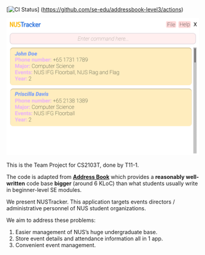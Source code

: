 [![CI Status](https://github.com/se-edu/addressbook-level3/workflows/Java%20CI/badge.svg)]
(https://github.com/se-edu/addressbook-level3/actions)

![Ui](docs/images/Ui.png)

This is the Team Project for CS2103T, done by T11-1.

The code is adapted from **[Address Book](https://se-education.org/addressbook-level3)** which provides a **reasonably
well-written** code base **bigger** (around 6 KLoC) than what students usually write in beginner-level SE modules.

We present NUSTracker. This application targets events directors / administrative personnel of NUS student organizations.

We aim to address these problems:
1. Easier management of NUS’s huge undergraduate base.
2. Store event details and attendance information all in 1 app.
3. Convenient event management.

